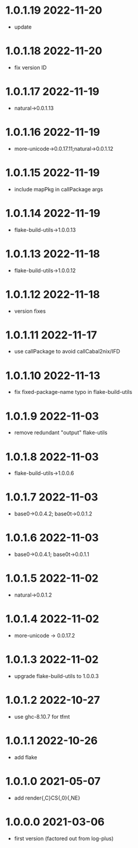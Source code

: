 1.0.1.19 2022-11-20
===================
- update

1.0.1.18 2022-11-20
===================
- fix version ID

1.0.1.17 2022-11-19
===================
- natural->0.0.1.13

1.0.1.16 2022-11-19
===================
- more-unicode->0.0.17.11;natural->0.0.1.12

1.0.1.15 2022-11-19
===================
- include mapPkg in callPackage args

1.0.1.14 2022-11-19
===================
- flake-build-utils->1.0.0.13

1.0.1.13 2022-11-18
===================
- flake-build-utils->1.0.0.12

1.0.1.12 2022-11-18
===================
- version fixes

1.0.1.11 2022-11-17
===================
- use callPackage to avoid callCabal2nix/IFD

1.0.1.10 2022-11-13
===================
- fix fixed-package-name typo in flake-build-utils

1.0.1.9 2022-11-03
==================
- remove redundant "output" flake-utils

1.0.1.8 2022-11-03
==================
- flake-build-utils->1.0.0.6

1.0.1.7 2022-11-03
==================
- base0->0.0.4.2; base0t->0.0.1.2

1.0.1.6 2022-11-03
==================
- base0->0.0.4.1; base0t->0.0.1.1

1.0.1.5 2022-11-02
==================
- natural->0.0.1.2

1.0.1.4 2022-11-02
==================
- more-unicode -> 0.0.17.2

1.0.1.3 2022-11-02
==================
- upgrade flake-build-utils to 1.0.0.3

1.0.1.2 2022-10-27
==================
- use ghc-8.10.7 for tfmt

1.0.1.1 2022-10-26
==================
- add flake

1.0.1.0 2021-05-07
==================
- add render{,C}CS{,0}{,NE}

1.0.0.0 2021-03-06
==================
- first version (factored out from log-plus)
